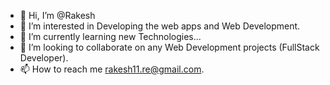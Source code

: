 - 👋 Hi, I’m @Rakesh
- 👀 I’m interested in Developing the web apps and Web Development.
- 🌱 I’m currently learning new Technologies...
- 💞️ I’m looking to collaborate on any Web Development projects (FullStack Developer).
- 📫 How to reach me rakesh11.re@gmail.com.

<!---
Rakesh2198/Rakesh2198 is a ✨ special ✨ repository because its `README.md` (this file) appears on your GitHub profile.
You can click the Preview link to take a look at your changes.
--->
